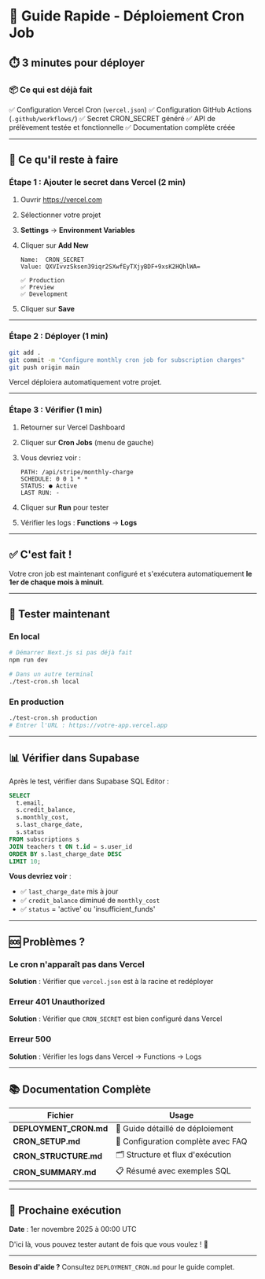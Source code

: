 # 🚀 Guide Rapide - Déploiement Cron Job

## ⏱️ 3 minutes pour déployer

### 📦 Ce qui est déjà fait

✅ Configuration Vercel Cron (`vercel.json`)
✅ Configuration GitHub Actions (`.github/workflows/`)
✅ Secret CRON_SECRET généré
✅ API de prélèvement testée et fonctionnelle
✅ Documentation complète créée

---

## 🎯 Ce qu'il reste à faire

### Étape 1 : Ajouter le secret dans Vercel (2 min)

1. Ouvrir https://vercel.com
2. Sélectionner votre projet
3. **Settings** → **Environment Variables**
4. Cliquer sur **Add New**

   ```
   Name:  CRON_SECRET
   Value: QXVIvvzSksen39iqr2SXwfEyTXjyBDF+9xsK2HQhlWA=
   
   ✅ Production
   ✅ Preview
   ✅ Development
   ```

5. Cliquer sur **Save**

---

### Étape 2 : Déployer (1 min)

```bash
git add .
git commit -m "Configure monthly cron job for subscription charges"
git push origin main
```

Vercel déploiera automatiquement votre projet.

---

### Étape 3 : Vérifier (1 min)

1. Retourner sur Vercel Dashboard
2. Cliquer sur **Cron Jobs** (menu de gauche)
3. Vous devriez voir :

   ```
   PATH: /api/stripe/monthly-charge
   SCHEDULE: 0 0 1 * *
   STATUS: ● Active
   LAST RUN: -
   ```

4. Cliquer sur **Run** pour tester
5. Vérifier les logs : **Functions** → **Logs**

---

## ✅ C'est fait !

Votre cron job est maintenant configuré et s'exécutera automatiquement **le 1er de chaque mois à minuit**.

---

## 🧪 Tester maintenant

### En local

```bash
# Démarrer Next.js si pas déjà fait
npm run dev

# Dans un autre terminal
./test-cron.sh local
```

### En production

```bash
./test-cron.sh production
# Entrer l'URL : https://votre-app.vercel.app
```

---

## 📊 Vérifier dans Supabase

Après le test, vérifier dans Supabase SQL Editor :

```sql
SELECT 
  t.email,
  s.credit_balance,
  s.monthly_cost,
  s.last_charge_date,
  s.status
FROM subscriptions s
JOIN teachers t ON t.id = s.user_id
ORDER BY s.last_charge_date DESC
LIMIT 10;
```

**Vous devriez voir** :
- ✅ `last_charge_date` mis à jour
- ✅ `credit_balance` diminué de `monthly_cost`
- ✅ `status` = 'active' ou 'insufficient_funds'

---

## 🆘 Problèmes ?

### Le cron n'apparaît pas dans Vercel

**Solution** : Vérifier que `vercel.json` est à la racine et redéployer

### Erreur 401 Unauthorized

**Solution** : Vérifier que `CRON_SECRET` est bien configuré dans Vercel

### Erreur 500

**Solution** : Vérifier les logs dans Vercel → Functions → Logs

---

## 📚 Documentation Complète

| Fichier | Usage |
|---------|-------|
| **DEPLOYMENT_CRON.md** | 📖 Guide détaillé de déploiement |
| **CRON_SETUP.md** | 🔧 Configuration complète avec FAQ |
| **CRON_STRUCTURE.md** | 🗂️ Structure et flux d'exécution |
| **CRON_SUMMARY.md** | 📋 Résumé avec exemples SQL |

---

## 🎉 Prochaine exécution

**Date** : 1er novembre 2025 à 00:00 UTC

D'ici là, vous pouvez tester autant de fois que vous voulez ! 🚀

---

**Besoin d'aide ?** Consultez `DEPLOYMENT_CRON.md` pour le guide complet.
